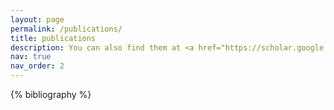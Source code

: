 ```yaml
---
layout: page
permalink: /publications/
title: publications
description: You can also find them at <a href="https://scholar.google.co.kr/citations?user=6QcdkLAAAAAJ&hl=en&oi=ao">Goole Scholar</a>.
nav: true
nav_order: 2
---
```


<!-- _pages/publications.md -->
<div class="publications">

{% bibliography %}

</div>
